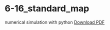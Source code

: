 6-16_standard_map
=================

numerical simulation with python
[Download PDF](https://github.com/ssh0/6-16_standard_map/blob/master/6-16_standard_map.pdf?raw=true)

